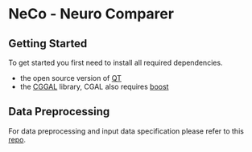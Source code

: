 # NeCo - Neuro Comparer

## Getting Started
To get started you first need to install all required dependencies.
* the open source version of [QT](https://www.qt.io/download-open-source?hsCtaTracking=9f6a2170-a938-42df-a8e2-a9f0b1d6cdce%7C6cb0de4f-9bb5-4778-ab02-bfb62735f3e5)
* the [CGGAL](https://www.cgal.org/download.html) library, CGAL also requires [boost](https://www.boost.org/) 

## Data Preprocessing
For data preprocessing and input data specification please refer to this [repo](https://github.com/jakobtroidl/neco_convert). 



